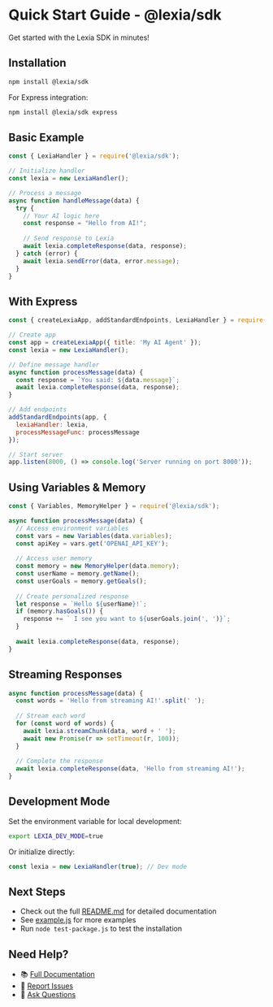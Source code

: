 # Quick Start Guide - @lexia/sdk

Get started with the Lexia SDK in minutes!

## Installation

```bash
npm install @lexia/sdk
```

For Express integration:
```bash
npm install @lexia/sdk express
```

## Basic Example

```javascript
const { LexiaHandler } = require('@lexia/sdk');

// Initialize handler
const lexia = new LexiaHandler();

// Process a message
async function handleMessage(data) {
  try {
    // Your AI logic here
    const response = "Hello from AI!";
    
    // Send response to Lexia
    await lexia.completeResponse(data, response);
  } catch (error) {
    await lexia.sendError(data, error.message);
  }
}
```

## With Express

```javascript
const { createLexiaApp, addStandardEndpoints, LexiaHandler } = require('@lexia/sdk');

// Create app
const app = createLexiaApp({ title: 'My AI Agent' });
const lexia = new LexiaHandler();

// Define message handler
async function processMessage(data) {
  const response = `You said: ${data.message}`;
  await lexia.completeResponse(data, response);
}

// Add endpoints
addStandardEndpoints(app, {
  lexiaHandler: lexia,
  processMessageFunc: processMessage
});

// Start server
app.listen(8000, () => console.log('Server running on port 8000'));
```

## Using Variables & Memory

```javascript
const { Variables, MemoryHelper } = require('@lexia/sdk');

async function processMessage(data) {
  // Access environment variables
  const vars = new Variables(data.variables);
  const apiKey = vars.get('OPENAI_API_KEY');
  
  // Access user memory
  const memory = new MemoryHelper(data.memory);
  const userName = memory.getName();
  const userGoals = memory.getGoals();
  
  // Create personalized response
  let response = `Hello ${userName}!`;
  if (memory.hasGoals()) {
    response += ` I see you want to ${userGoals.join(', ')}`;
  }
  
  await lexia.completeResponse(data, response);
}
```

## Streaming Responses

```javascript
async function processMessage(data) {
  const words = 'Hello from streaming AI!'.split(' ');
  
  // Stream each word
  for (const word of words) {
    await lexia.streamChunk(data, word + ' ');
    await new Promise(r => setTimeout(r, 100));
  }
  
  // Complete the response
  await lexia.completeResponse(data, 'Hello from streaming AI!');
}
```

## Development Mode

Set the environment variable for local development:

```bash
export LEXIA_DEV_MODE=true
```

Or initialize directly:

```javascript
const lexia = new LexiaHandler(true); // Dev mode
```

## Next Steps

- Check out the full [README.md](README.md) for detailed documentation
- See [example.js](example.js) for more examples
- Run `node test-package.js` to test the installation

## Need Help?

- 📚 [Full Documentation](README.md)
- 🐛 [Report Issues](https://github.com/Xalantico/lexia-npm/issues)
- 💬 [Ask Questions](https://github.com/Xalantico/lexia-npm/discussions)










